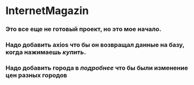 # InternetMagazin
### Это все еще не готовый проект, но это мое начало.
### Надо добавить axios что бы он возвращал данные на базу, когда нажимаешь *купить*.
### Надо добавить города в *подробнее* что бы были изменение цен разных городов
